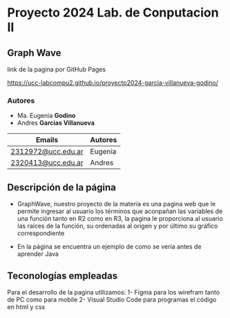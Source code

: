 # Proyecto 2024 Lab. de Conputacion II
## Graph Wave  

link de la pagina por GitHub Pages 

https://ucc-labcompu2.github.io/proyecto2024-garcia-villanueva-godino/


### Autores
* Ma. Eugenia  **Godino**
* Andres **Garcias Villanueva**

| Emails | Autores |
|--------|---------|
| 2312972@ucc.edu.ar | Eugenia |
| 2320413@ucc.edu.ar | Andres |


## Descripción de la página
- GraphWave, nuestro proyecto de la materia es una pagina web que le permite ingresar al usuario los términos que aconpañan las variables de una función tanto en R2 como en R3, la pagina le proporciona al usuario las raíces de la función, su ordenadas al origen y por último su gráfico correspondiente 

- En la página se encuentra un ejemplo de como se vería antes de aprender Java


## Teconologías empleadas 
Para el desarrollo de la pagina utilizamos: 
1- Figma para los wirefram tanto de PC como para mobile 
2- Visual Studio Code para programas el código en html y css

